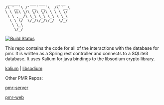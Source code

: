 
     _____     ___ ___     _ __  
    /\ '__`\ /' __` __`\  /\`'__\
    \ \ \L\ \/\ \/\ \/\ \ \ \ \/ 
     \ \ ,__/\ \_\ \_\ \_\ \ \_\ 
      \ \ \/  \/_/\/_/\/_/  \/_/ 
       \ \_\                     
        \/_/                                  

[![Build Status](https://travis-ci.org/kevinchesser/pmr-rest.svg?branch=master)](https://travis-ci.org/kevinchesser/pmr-rest)

This repo contains the code for all of the interactions with the database for pmr. It is written as a Spring rest controller and connects to a SQLite3 database. It uses Kalium for java bindings to the libsodium crypto library.

[kalium](https://github.com/abstractj/kalium) |
[libsodium](https://github.com/jedisct1/libsodium)

Other PMR Repos:

[pmr-server](https://github.com/jaxmann/pmr-server)

[pmr-web](https://github.com/jaxmann/pmr-web)
